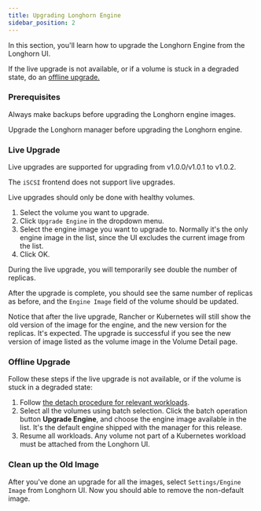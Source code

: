 ```yaml
---
title: Upgrading Longhorn Engine
sidebar_position: 2
---
```


<head>
  <link rel="canonical" href="https://main--longhornio-docusaurus.netlify.app/deploy/upgrade/upgrade-engine"/>
</head>

In this section, you'll learn how to upgrade the Longhorn Engine from the Longhorn UI.

If the live upgrade is not available, or if a volume is stuck in a degraded state, do an [offline upgrade.](#offline-upgrade)

### Prerequisites

Always make backups before upgrading the Longhorn engine images.

Upgrade the Longhorn manager before upgrading the Longhorn engine.

### Live Upgrade

Live upgrades are supported for upgrading from v1.0.0/v1.0.1 to v1.0.2.

The `iSCSI` frontend does not support live upgrades.

Live upgrades should only be done with healthy volumes.

1. Select the volume you want to upgrade.
2. Click `Upgrade Engine` in the dropdown menu.
3. Select the engine image you want to upgrade to. Normally it's the only engine image in the list, since the UI excludes the current image from the list.
4. Click OK.

During the live upgrade, you will temporarily see double the number of replicas.

After the upgrade is complete, you should see the same number of replicas as before, and the `Engine Image` field of the volume should be updated.

Notice that after the live upgrade, Rancher or Kubernetes will still show the old version of the image for the engine, and the new version for the replicas. It's expected. The upgrade is successful if you see the new version of image listed as the volume image in the Volume Detail page.

### Offline Upgrade

Follow these steps if the live upgrade is not available, or if the volume is stuck in a degraded state:

1. Follow [the detach procedure for relevant workloads](../../volumes-and-nodes/detaching-volumes).
2. Select all the volumes using batch selection. Click the batch operation button **Upgrade Engine**, and choose the engine image available in the list. It's the default engine shipped with the manager for this release.
3. Resume all workloads. Any volume not part of a Kubernetes workload must be attached from the Longhorn UI.

### Clean up the Old Image

After you've done an upgrade for all the images, select `Settings/Engine Image` from Longhorn UI. Now you should able to remove the non-default image.
